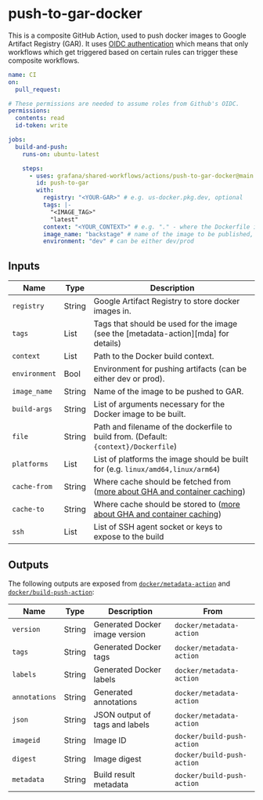 # push-to-gar-docker

This is a composite GitHub Action, used to push docker images to Google Artifact Registry (GAR).
It uses [OIDC authentication](https://docs.github.com/en/actions/deployment/security-hardening-your-deployments/about-security-hardening-with-openid-connect)
which means that only workflows which get triggered based on certain rules can
trigger these composite workflows.

```yaml
name: CI
on:
  pull_request:

# These permissions are needed to assume roles from Github's OIDC.
permissions:
  contents: read
  id-token: write

jobs:
  build-and-push:
    runs-on: ubuntu-latest

    steps:
      - uses: grafana/shared-workflows/actions/push-to-gar-docker@main
        id: push-to-gar
        with:
          registry: "<YOUR-GAR>" # e.g. us-docker.pkg.dev, optional
          tags: |-
            "<IMAGE_TAG>"
            "latest"
          context: "<YOUR_CONTEXT>" # e.g. "." - where the Dockerfile is
          image_name: "backstage" # name of the image to be published, required
          environment: "dev" # can be either dev/prod
```

## Inputs

| Name          | Type   | Description                                                                          |
|---------------|--------|--------------------------------------------------------------------------------------|
| `registry`    | String | Google Artifact Registry to store docker images in.                                  |
| `tags`        | List   | Tags that should be used for the image (see the [metadata-action][mda] for details)  |
| `context`     | List   | Path to the Docker build context.                                                    |
| `environment` | Bool   | Environment for pushing artifacts (can be either dev or prod).                       |
| `image_name`  | String | Name of the image to be pushed to GAR.                                               |
| `build-args`  | String | List of arguments necessary for the Docker image to be built.                        |
| `file`        | String | Path and filename of the dockerfile to build from. (Default: `{context}/Dockerfile`) |
| `platforms`   | List   | List of platforms the image should be built for (e.g. `linux/amd64,linux/arm64`)     |
| `cache-from`   | String   | Where cache should be fetched from ([more about GHA and container caching](https://www.kenmuse.com/blog/implementing-docker-layer-caching-in-github-actions/))    |
| `cache-to`   | String   | Where cache should be stored to ([more about GHA and container caching](https://www.kenmuse.com/blog/implementing-docker-layer-caching-in-github-actions/))   |
| `ssh`   | List   | List of SSH agent socket or keys to expose to the build     |

## Outputs

The following outputs are exposed from [`docker/metadata-action`](https://github.com/docker/metadata-action?tab=readme-ov-file#outputs) and [`docker/build-push-action`](https://github.com/docker/build-push-action?tab=readme-ov-file#outputs):

| Name      | Type   | Description                    | From |
|-----------|--------|--------------------------------|------|
| `version` | String | Generated Docker image version | `docker/metadata-action` |
| `tags`    | String | Generated Docker tags    | `docker/metadata-action` |
| `labels`  | String | Generated Docker labels  | `docker/metadata-action` |
| `annotations` | String | Generated annotations | `docker/metadata-action` |
| `json`    | String | JSON output of tags and labels | `docker/metadata-action` |
| `imageid` | String | Image ID | `docker/build-push-action` |
| `digest`  | String | Image digest | `docker/build-push-action` |
| `metadata`| String | Build result metadata | `docker/build-push-action` |
